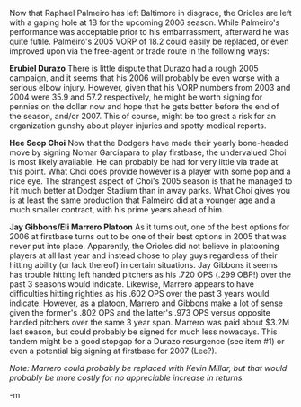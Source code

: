 Now that Raphael Palmeiro has left Baltimore in disgrace, the Orioles are left with a gaping hole at 1B for the upcoming 2006 season.  While Palmeiro's performance was acceptable prior to his embarrassment, afterward he was quite futile.  Palmeiro's 2005 VORP of 18.2 could easily be replaced, or even improved upon via the free-agent or trade route in the following ways:

<strong>Erubiel Durazo</strong>
There is little dispute that Durazo had a rough 2005 campaign, and it seems that his 2006 will probably be even worse with a serious elbow injury.  However, given that his VORP numbers from 2003 and 2004 were 35.9 and 57.2 respectively, he might be worth signing for pennies on the dollar now and hope that he gets better before the end of the season, and/or 2007.  This of course, might be too great a risk for an organization gunshy about player injuries and spotty medical reports.

<strong>Hee Seop Choi</strong>
Now that the Dodgers have made their yearly bone-headed move by signing Nomar Garciapara to play firstbase, the undervalued Choi is most likely available.  He can probably be had for very little via trade at this point.  What Choi does provide however is a player with some pop and a nice eye.  The strangest aspect of Choi's 2005 season is that he managed to hit much better at Dodger Stadium than in away parks.  What Choi gives you is at least the same production that Palmeiro did at a younger age and a much smaller contract, with his prime years ahead of him.

<strong>Jay Gibbons/Eli Marrero Platoon</strong>
As it turns out, one of the best options for 2006 at firstbase turns out to be one of their best options in 2005 that was never put into place.  Apparently, the Orioles did not believe in platooning players at all last year and instead chose to play guys regardless of their hitting ability (or lack thereof) in certain situations.  Jay Gibbons it seems has trouble hitting left handed pitchers as his .720 OPS (.299 OBP!) over the past 3 seasons would indicate.  Likewise, Marrero appears to have difficulties hitting righties as his .602 OPS over the past 3 years would indicate.  However, as a platoon, Marrero and Gibbons make a lot of sense given the former's .802 OPS and the latter's .973 OPS versus opposite handed pitchers over the same 3 year span.  Marrero was paid about $3.2M last season, but could probably be signed for much less nowadays.  This tandem might be a good stopgap for a Durazo resurgence (see item #1) or even a potential big signing at firstbase for 2007 (Lee?).

<em>Note: Marrero could probably be replaced with Kevin Millar, but that would probably be more costly for no appreciable increase in returns.</em>

-m